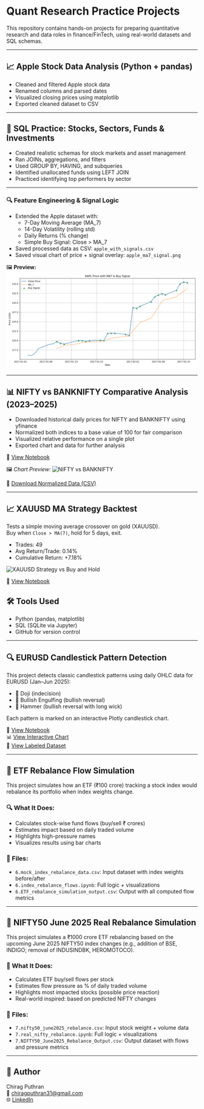 # Quant Research Practice Projects

This repository contains hands-on projects for preparing quantitative research and data roles in finance/FinTech, using real-world datasets and SQL schemas.

---

## 📈 Apple Stock Data Analysis (Python + pandas)

- Cleaned and filtered Apple stock data
- Renamed columns and parsed dates
- Visualized closing prices using matplotlib
- Exported cleaned dataset to CSV

---

## 💾 SQL Practice: Stocks, Sectors, Funds & Investments

- Created realistic schemas for stock markets and asset management
- Ran JOINs, aggregations, and filters
- Used GROUP BY, HAVING, and subqueries
- Identified unallocated funds using LEFT JOIN
- Practiced identifying top performers by sector

---

### 🔍 Feature Engineering & Signal Logic

- Extended the Apple dataset with:
  - 7-Day Moving Average (MA_7)
  - 14-Day Volatility (rolling std)
  - Daily Returns (% change)
  - Simple Buy Signal: Close > MA_7
- Saved processed data as CSV: `apple_with_signals.csv`
- Saved visual chart of price + signal overlay: `apple_ma7_signal.png`

🖼 **Preview:**
![Apple Signal Plot](apple_ma7_signal.png)

---


## 📊  NIFTY vs BANKNIFTY Comparative Analysis (2023–2025)

- Downloaded historical daily prices for NIFTY and BANKNIFTY using yfinance
- Normalized both indices to a base value of 100 for fair comparison
- Visualized relative performance on a single plot
- Exported chart and data for further analysis

📘 [View Notebook](./Nifty_banknifty_compare.ipynb)

🖼 *Chart Preview:*
![NIFTY vs BANKNIFTY](nifty_banknifty_comparison.png)

📄 [Download Normalized Data (CSV)](./nifty_banknifty_normalized.csv)


---

## 📈 XAUUSD MA Strategy Backtest

Tests a simple moving average crossover on gold (XAUUSD).  
Buy when `Close > MA(7)`, hold for 5 days, exit.

- Trades: 49
- Avg Return/Trade: 0.14%
- Cumulative Return: +7.18%

![XAUUSD Strategy vs Buy and Hold](xauusd_strategy_vs_bh.png)

📘 [View Notebook](./xauusd_ma_backtest.ipynb)

## 🛠 Tools Used

- Python (pandas, matplotlib)
- SQL (SQLite via Jupyter)
- GitHub for version control

---

## 🔍 EURUSD Candlestick Pattern Detection

This project detects classic candlestick patterns using daily OHLC data for EURUSD (Jan–Jun 2025):

- 📍 Doji (indecision)
- 🔺 Bullish Engulfing (bullish reversal)
- 💎 Hammer (bullish reversal with long wick)

Each pattern is marked on an interactive Plotly candlestick chart.

📘 [View Notebook](./5.eurusd_candlestick_patterns.ipynb)  
📊 [View Interactive Chart](./5.eurusd_candlestick_patterns.html)  
📄 [View Labeled Dataset](./5.EURUSD_patterns_2025.csv)

---

## 🔁 ETF Rebalance Flow Simulation

This project simulates how an ETF (₹100 crore) tracking a stock index would rebalance its portfolio when index weights change.

### 🔍 What It Does:
- Calculates stock-wise fund flows (buy/sell ₹ crores)
- Estimates impact based on daily traded volume
- Highlights high-pressure names
- Visualizes results using bar charts

### 📂 Files:
- `6.mock_index_rebalance_data.csv`: Input dataset with index weights before/after
- `6.index_rebalance_flows.ipynb`: Full logic + visualizations
- `6.ETF_rebalance_simulation_output.csv`: Output with all computed flow metrics

---

## 🔁 NIFTY50 June 2025 Real Rebalance Simulation

This project simulates a ₹1000 crore ETF rebalancing based on the upcoming June 2025 NIFTY50 index changes (e.g., addition of BSE, INDIGO; removal of INDUSINDBK, HEROMOTOCO).

### 🧠 What It Does:
- Calculates ETF buy/sell flows per stock
- Estimates flow pressure as % of daily traded volume
- Highlights most impacted stocks (possible price reaction)
- Real-world inspired: based on predicted NIFTY changes

### 📂 Files:
- `7.nifty50_june2025_rebalance.csv`: Input stock weight + volume data
- `7.real_nifty_rebalance.ipynb`: Full logic + visualizations
- `7.NIFTY50_June2025_Rebalance_Output.csv`: Output dataset with flows and pressure metrics

---

## 🔗 Author

Chirag Puthran  
📧 chiragputhran31@gmail.com  
🌐 [LinkedIn](https://linkedin.com/in/chirag-puthran-01a316208)
